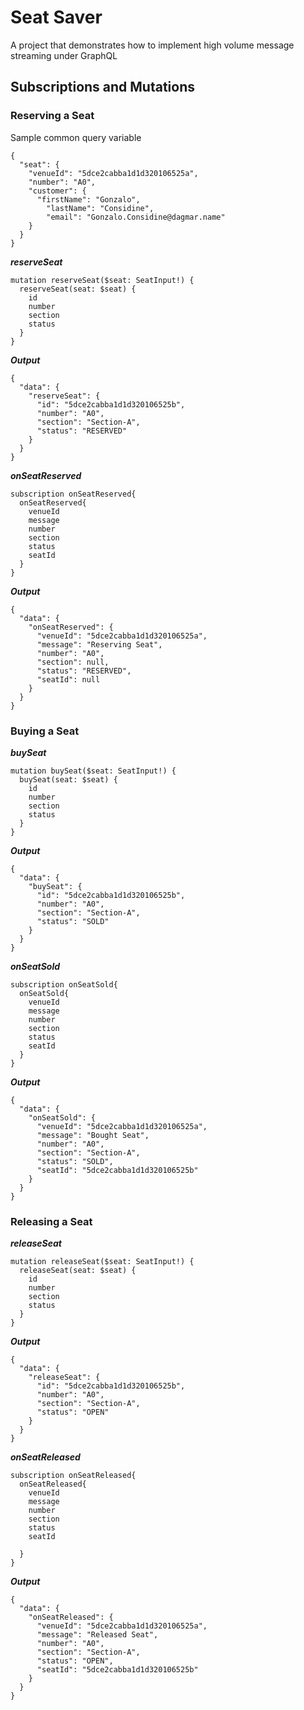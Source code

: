 # Seat Saver

A project that demonstrates how to implement high volume message streaming under GraphQL


## Subscriptions and Mutations

### Reserving a Seat

Sample common query variable

```
{
  "seat": {
    "venueId": "5dce2cabba1d1d320106525a",
    "number": "A0",
    "customer": {
      "firstName": "Gonzalo",
  		"lastName": "Considine",
  		"email": "Gonzalo.Considine@dagmar.name" 
    }
  }
}
```

***reserveSeat***
```
mutation reserveSeat($seat: SeatInput!) {
  reserveSeat(seat: $seat) {
  	id
    number
    section
    status 
  }
}
```

***Output***

```
{
  "data": {
    "reserveSeat": {
      "id": "5dce2cabba1d1d320106525b",
      "number": "A0",
      "section": "Section-A",
      "status": "RESERVED"
    }
  }
}
```

***onSeatReserved***

```
subscription onSeatReserved{
  onSeatReserved{
    venueId
    message
    number
    section
    status
    seatId  
  }
}
```

***Output***

```
{
  "data": {
    "onSeatReserved": {
      "venueId": "5dce2cabba1d1d320106525a",
      "message": "Reserving Seat",
      "number": "A0",
      "section": null,
      "status": "RESERVED",
      "seatId": null
    }
  }
}
```

### Buying a Seat

***buySeat***

```
mutation buySeat($seat: SeatInput!) {
  buySeat(seat: $seat) {
  	id
    number
    section
    status 
  }
}
```

***Output***
```
{
  "data": {
    "buySeat": {
      "id": "5dce2cabba1d1d320106525b",
      "number": "A0",
      "section": "Section-A",
      "status": "SOLD"
    }
  }
}
```

***onSeatSold***

```
subscription onSeatSold{
  onSeatSold{
    venueId
    message
    number
    section
    status
    seatId
  }
}
```

***Output***
```
{
  "data": {
    "onSeatSold": {
      "venueId": "5dce2cabba1d1d320106525a",
      "message": "Bought Seat",
      "number": "A0",
      "section": "Section-A",
      "status": "SOLD",
      "seatId": "5dce2cabba1d1d320106525b"
    }
  }
}
```
### Releasing a Seat

***releaseSeat***
```
mutation releaseSeat($seat: SeatInput!) {
  releaseSeat(seat: $seat) {
  	id
    number
    section
    status 
  }
}
```
***Output***
```
{
  "data": {
    "releaseSeat": {
      "id": "5dce2cabba1d1d320106525b",
      "number": "A0",
      "section": "Section-A",
      "status": "OPEN"
    }
  }
}
```
***onSeatReleased***

```
subscription onSeatReleased{
  onSeatReleased{
    venueId
    message
    number
    section
    status
    seatId

  }
}
```

***Output***
```
{
  "data": {
    "onSeatReleased": {
      "venueId": "5dce2cabba1d1d320106525a",
      "message": "Released Seat",
      "number": "A0",
      "section": "Section-A",
      "status": "OPEN",
      "seatId": "5dce2cabba1d1d320106525b"
    }
  }
}
```